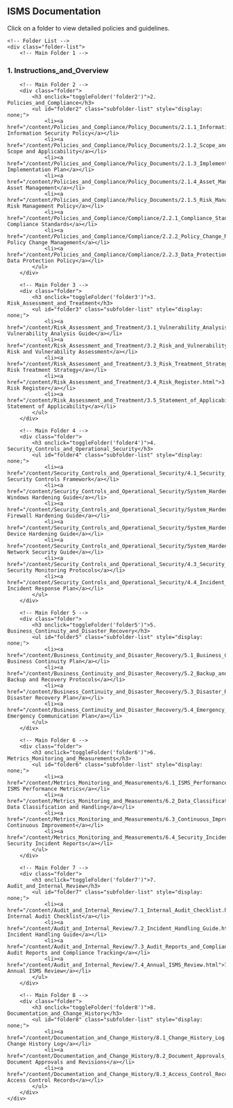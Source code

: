 <!-- ISMS Documentation Section -->
<section class="isms-documentation">
    <h2>ISMS Documentation</h2>
    <p>Click on a folder to view detailed policies and guidelines.</p>

    <!-- Folder List -->
    <div class="folder-list">
        <!-- Main Folder 1 -->
<div class="folder">
    <h3 onclick="toggleFolder('folder1')">1. Instructions_and_Overview</h3>
    <ul id="folder1" class="subfolder-list" style="display: none;">
        <li><a href="/ISMS-Website-for-SafeHaven-Cybersecurity/content/Instructions_and_Overview/1.1_Instructions_for_Site_Navigation.html">1.1 Instructions for Site Navigation</a></li>
        <li><a href="/ISMS-Website-for-SafeHaven-Cybersecurity/content/Instructions_and_Overview/1.2_ISMS_Objectives_and_Scope.html">1.2 ISMS Objectives and Scope</a></li>
        <li><a href="/ISMS-Website-for-SafeHaven-Cybersecurity/content/Instructions_and_Overview/1.3_Compliance_Standards.html">1.3 Compliance Standards</a></li>
        <li><a href="/ISMS-Website-for-SafeHaven-Cybersecurity/content/Instructions_and_Overview/1.4_Roles_and_Responsibilities.html">1.4 Roles and Responsibilities</a></li>
    </ul>
</div>


        <!-- Main Folder 2 -->
        <div class="folder">
            <h3 onclick="toggleFolder('folder2')">2. Policies_and_Compliance</h3>
            <ul id="folder2" class="subfolder-list" style="display: none;">
                <li><a href="/content/Policies_and_Compliance/Policy_Documents/2.1.1_Information_Security_Policy.html">2.1.1 Information Security Policy</a></li>
                <li><a href="/content/Policies_and_Compliance/Policy_Documents/2.1.2_Scope_and_Applicability.html">2.1.2 Scope and Applicability</a></li>
                <li><a href="/content/Policies_and_Compliance/Policy_Documents/2.1.3_Implementation_Plan.html">2.1.3 Implementation Plan</a></li>
                <li><a href="/content/Policies_and_Compliance/Policy_Documents/2.1.4_Asset_Management.html">2.1.4 Asset Management</a></li>
                <li><a href="/content/Policies_and_Compliance/Policy_Documents/2.1.5_Risk_Management_Policy.html">2.1.5 Risk Management Policy</a></li>
                <li><a href="/content/Policies_and_Compliance/Compliance/2.2.1_Compliance_Standards.html">2.2.1 Compliance Standards</a></li>
                <li><a href="/content/Policies_and_Compliance/Compliance/2.2.2_Policy_Change_Management.html">2.2.2 Policy Change Management</a></li>
                <li><a href="/content/Policies_and_Compliance/Compliance/2.2.3_Data_Protection_Policy.html">2.2.3 Data Protection Policy</a></li>
            </ul>
        </div>

        <!-- Main Folder 3 -->
        <div class="folder">
            <h3 onclick="toggleFolder('folder3')">3. Risk_Assessment_and_Treatment</h3>
            <ul id="folder3" class="subfolder-list" style="display: none;">
                <li><a href="/content/Risk_Assessment_and_Treatment/3.1_Vulnerability_Analysis_Guide.html">3.1 Vulnerability Analysis Guide</a></li>
                <li><a href="/content/Risk_Assessment_and_Treatment/3.2_Risk_and_Vulnerability_Assessment.html">3.2 Risk and Vulnerability Assessment</a></li>
                <li><a href="/content/Risk_Assessment_and_Treatment/3.3_Risk_Treatment_Strategy.html">3.3 Risk Treatment Strategy</a></li>
                <li><a href="/content/Risk_Assessment_and_Treatment/3.4_Risk_Register.html">3.4 Risk Register</a></li>
                <li><a href="/content/Risk_Assessment_and_Treatment/3.5_Statement_of_Applicability.html">3.5 Statement of Applicability</a></li>
            </ul>
        </div>

        <!-- Main Folder 4 -->
        <div class="folder">
            <h3 onclick="toggleFolder('folder4')">4. Security_Controls_and_Operational_Security</h3>
            <ul id="folder4" class="subfolder-list" style="display: none;">
                <li><a href="/content/Security_Controls_and_Operational_Security/4.1_Security_Controls_Framework.html">4.1 Security Controls Framework</a></li>
                <li><a href="/content/Security_Controls_and_Operational_Security/System_Hardening_Guides/4.2.1_Windows_Hardening_Guide.html">4.2.1 Windows Hardening Guide</a></li>
                <li><a href="/content/Security_Controls_and_Operational_Security/System_Hardening_Guides/4.2.2_Firewall_Hardening_Guide.html">4.2.2 Firewall Hardening Guide</a></li>
                <li><a href="/content/Security_Controls_and_Operational_Security/System_Hardening_Guides/4.2.3_Device_Hardening_Guide.html">4.2.3 Device Hardening Guide</a></li>
                <li><a href="/content/Security_Controls_and_Operational_Security/System_Hardening_Guides/4.2.4_Network_Security_Guide.html">4.2.4 Network Security Guide</a></li>
                <li><a href="/content/Security_Controls_and_Operational_Security/4.3_Security_Monitoring_Protocols.html">4.3 Security Monitoring Protocols</a></li>
                <li><a href="/content/Security_Controls_and_Operational_Security/4.4_Incident_Response_Plan.html">4.4 Incident Response Plan</a></li>
            </ul>
        </div>

        <!-- Main Folder 5 -->
        <div class="folder">
            <h3 onclick="toggleFolder('folder5')">5. Business_Continuity_and_Disaster_Recovery</h3>
            <ul id="folder5" class="subfolder-list" style="display: none;">
                <li><a href="/content/Business_Continuity_and_Disaster_Recovery/5.1_Business_Continuity_Plan.html">5.1 Business Continuity Plan</a></li>
                <li><a href="/content/Business_Continuity_and_Disaster_Recovery/5.2_Backup_and_Recovery_Protocols.html">5.2 Backup and Recovery Protocols</a></li>
                <li><a href="/content/Business_Continuity_and_Disaster_Recovery/5.3_Disaster_Recovery_Plan.html">5.3 Disaster Recovery Plan</a></li>
                <li><a href="/content/Business_Continuity_and_Disaster_Recovery/5.4_Emergency_Communication_Plan.html">5.4 Emergency Communication Plan</a></li>
            </ul>
        </div>

        <!-- Main Folder 6 -->
        <div class="folder">
            <h3 onclick="toggleFolder('folder6')">6. Metrics_Monitoring_and_Measurements</h3>
            <ul id="folder6" class="subfolder-list" style="display: none;">
                <li><a href="/content/Metrics_Monitoring_and_Measurements/6.1_ISMS_Performance_Metrics.html">6.1 ISMS Performance Metrics</a></li>
                <li><a href="/content/Metrics_Monitoring_and_Measurements/6.2_Data_Classification_and_Handling.html">6.2 Data Classification and Handling</a></li>
                <li><a href="/content/Metrics_Monitoring_and_Measurements/6.3_Continuous_Improvement.html">6.3 Continuous Improvement</a></li>
                <li><a href="/content/Metrics_Monitoring_and_Measurements/6.4_Security_Incident_Reports.html">6.4 Security Incident Reports</a></li>
            </ul>
        </div>

        <!-- Main Folder 7 -->
        <div class="folder">
            <h3 onclick="toggleFolder('folder7')">7. Audit_and_Internal_Review</h3>
            <ul id="folder7" class="subfolder-list" style="display: none;">
                <li><a href="/content/Audit_and_Internal_Review/7.1_Internal_Audit_Checklist.html">7.1 Internal Audit Checklist</a></li>
                <li><a href="/content/Audit_and_Internal_Review/7.2_Incident_Handling_Guide.html">7.2 Incident Handling Guide</a></li>
                <li><a href="/content/Audit_and_Internal_Review/7.3_Audit_Reports_and_Compliance_Tracking.html">7.3 Audit Reports and Compliance Tracking</a></li>
                <li><a href="/content/Audit_and_Internal_Review/7.4_Annual_ISMS_Review.html">7.4 Annual ISMS Review</a></li>
            </ul>
        </div>

        <!-- Main Folder 8 -->
        <div class="folder">
            <h3 onclick="toggleFolder('folder8')">8. Documentation_and_Change_History</h3>
            <ul id="folder8" class="subfolder-list" style="display: none;">
                <li><a href="/content/Documentation_and_Change_History/8.1_Change_History_Log.html">8.1 Change History Log</a></li>
                <li><a href="/content/Documentation_and_Change_History/8.2_Document_Approvals_and_Revisions.html">8.2 Document Approvals and Revisions</a></li>
                <li><a href="/content/Documentation_and_Change_History/8.3_Access_Control_Records.html">8.3 Access Control Records</a></li>
            </ul>
        </div>
    </div>
</section>

<script>
    // JavaScript function to toggle folder visibility
    function toggleFolder(folderId) {
        const folder = document.getElementById(folderId);
        folder.style.display = folder.style.display === "none" ? "block" : "none";
    }
</script>
